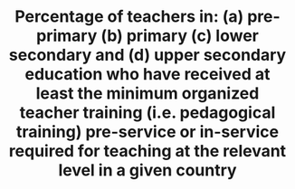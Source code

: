 ---
actual_indicator_available: 'Percentage of public elementary and secondary school
  teachers who have regular certification or probationary certification (only requiring
  fulfillment of a probationary employment period. '
actual_indicator_available_description: "The Schools and Staffing Survey (SASS) was\
  \ conducted by NCES seven times between 1987 through 2011. SASS was an integrated\
  \ study public and private school districts, schools, principals, and teachers designed\
  \ to provide descriptive data on the context of elementary and secondary education.\
  \ SASS covered a wide range of topics from teacher demand, teacher and principal\
  \ characteristics, general conditions in schools, principals' and teachers' perceptions\
  \ of school climate and problems in their schools, teacher compensation, district\
  \ hiring and retention practices, to basic characteristics of the student population.\
  \ After 2011\u201312, NCES redesigned SASS and named it the National Teacher and\
  \ Principal Survey (NTPS) to reflect the redesigned study's focus on the teacher\
  \ and principal labor market and on the state of K-12 school staff. NCES first conducted\
  \ NTPS in 2015\u201316 and released data in 2017. Variable name                \
  \         Description of variable pctteachers_prep\t\t\t    Percent of public school\
  \ teachers with certification, preprimary pctteachers_prim\t\t\t    Percent of public\
  \ school teachers with certification, primary pctteachers_lowersec\t\t\tPercent\
  \ of public school teachers with certification, lower secondary pctteachers_uppersec\t\
  \t\tPercent of public school teachers with certification, upper secondary pctteachers_multiple\
  \ levels\t\tPercent of public school teachers with certification, multiple levels"
comments_and_limitations: Coverage of prekindergarten teachers is only partial. Many
  teachers teach more than one academic level, and included in the tabulation as multiple
  levels.
computation_units: Teacher
data_non_statistical: false
date_metadata_updated: '2017-10-13 '
date_of_national_source_publication: 2017-8-15
disaggregation_categories: Teacher level of instruction
disaggregation_geography: NA
goal_meta_link: http://unstats.un.org/sdgs/files/metadata-compilation/Metadata-Goal-4.pdf
graph: longitudinal
graph_title: Percent of US public school pre-primary teachers with certification
graph_type: line
has_metadata: true
indicator: 4.c.1
indicator_definition: "From UNESCO:  The percentage of teachers by level of education\
  \ taught (pre-primary, primary, lower secondary and upper secondary) who have received\
  \ at least the minimum organized pedagogical teacher training pre-service and in-service\
  \ required for teaching at the relevant level in a given country. The indicator\
  \ should be calculated separately for public and private institutions. From OECD:\
  \ Teachers (ISCED 2 level) were asked to indicate whether they had participated\
  \ in any of the following activities 12 months prior to the survey: \tCourses/workshops\
  \ (on subject matter or methods and/or other education-related topics). \tEducation\
  \ conferences or seminars (where teachers and/or researchers present their research\
  \ results and discuss education problems). \tObservation visits to other schools.\
  \ \tObservation visits to business premises, public organisations, or non-governmental\
  \ organisations. \tIn-service training courses in business premises, public organisations\
  \ or non-governmental organisations. \tQualification programmes (e.g. a degree programme).\
  \ \tParticipation in a network of teachers formed specifically for the professional\
  \ development of teachers. \tIndividual or collaborative research on a topic of\
  \ professional interest. \tMentoring and/or peer observation and coaching as part\
  \ of a formal school arrangement"
indicator_name: 'Percentage of teachers in: (a) pre-primary (b) primary (c) lower
  secondary and (d) upper secondary education who have received at least the minimum
  organized teacher training (i.e. pedagogical training) pre-service or in-service
  required for teaching at the relevant level in a given country'
indicator_sort_order: 04-0c-01
indicator_variable: pctteachers_prep
layout: indicator
method_of_computation: Percentage of public schoool teachers who have regular certification
  or probationary certification (only require fulfillment of probationary employment
  period.
national_geographical_coverage: United States
periodicity: Data collected every 4 years
permalink: /4-c-1/
published: true
rationale_interpretation: "From UNESCO: \n Teachers play a key role in ensuring the\
  \ quality of education provided. Ideally all teachers should receive adequate, appropriate\
  \ and relevant pedagogical training to teach at the chosen level of education and\
  \ be academically well-qualified in the subject(s) they are expected to teach. This\
  \ indicator measures the share of the teaching work force which is pedagogically\
  \ well-trained. \nFrom OECD: \nTo provide policy-relevant analysis on teachers'\
  \ participation in professional development activities through a robust indicator."
reporting_status: complete
scheduled_update_by_national_source: '2019'
sdg_goal: 4
source_active_1: true
source_agency_staff_email_1: tom.snyder@ed.gov
source_agency_staff_name_1: Tom Snyder
source_agency_survey_dataset_1: National Center for Education Statistics, Schools
  and Staffing Survey; National Teacher and Principal Survey
source_notes_1: null
source_organisation_1: National Center for Education Statistics, Schools and Staffing
  Survey; National Teacher and Principal Survey
source_title_1: null
source_url_1: http://nces.ed.gov/surveys/sass/ and https://nces.ed.gov/surveys/ntps/
target: By 2030, substantially increase the supply of qualified teachers, including
  through international cooperation for teacher training in developing countries,
  especially least developed countries and small island developing States.
target_id: 4.c
time_period: 1999-2000, 2003-04, 2007-08, 2011-12, and 2015-16
title: 'Percentage of teachers in: (a) pre-primary (b) primary (c) lower secondary
  and (d) upper secondary education who have received at least the minimum organized
  teacher training (i.e. pedagogical training) pre-service or in-service required
  for teaching at the relevant level in a given country'
un_custodial_agency: 'UNESCO-UIS (Partnering Agencies: OECD)'
un_designated_tier: '2'
us_method_of_computation: Using nationally representative sample of public school
  teachers, percentage of teachers with regular or probationary certification.
variable_description: null
variable_notes: null
---